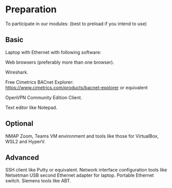# Preparation 
To participate in our modules: (best to preload if you intend to use) 

## Basic
Laptop with Ethernet with following software:

Web browsers (preferably more than one browser).

Wireshark.

Free Cimetrics BACnet Explorer: https://www.cimetrics.com/products/bacnet-explorer or equivalent

OpenVPN Community Edition Client.

Text editor like Notepad.

## Optional
NMAP
Zoom, Teams
VM environment and tools like those for VirtualBox, WSL2 and HyperV.

## Advanced
SSH client like Putty or equivalent.
Network interface configuration tools like Netsetman
USB second Ethernet adapter for laptop.
Portable Ethernet switch.
Siemens tools like ABT.
